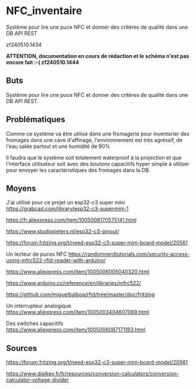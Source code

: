 # NFC_inventaire
Système pour lire une puce NFC et donner des critères de qualité dans une DB API REST

zf240510.1434

**ATTENTION, documentation en cours de rédaction et le schéma n'est pas encore fait :-(  zf240510.1444**


## Buts
Système pour lire une puce NFC et donner des critères de qualité dans une DB API REST.


## Problématiques
Comme ce système va être utilisé dans une fromagerie pour inventorier des fromages dans une cave d'affinage, l'environnement est très agréssif, de l'eau salée partout et une humidité de 90%

Il faudra que le système soit totalement waterproof à la projection et que l'interface utilisateur soit avec des *boutons* capacitifs hyper simple à utiliser pour envoyer les caractéristiques des fromages dans la DB.


## Moyens
J'ai utilisé pour ce projet un esp32-c3 super mini
https://grabcad.com/library/esp32-c3-supermini-1

https://fr.aliexpress.com/item/1005006170575141.html

https://www.studiopieters.nl/esp32-c3-pinout/

https://forum.fritzing.org/t/need-esp32-c3-super-mini-board-model/20561


Un lecteur de puces NFC
https://randomnerdtutorials.com/security-access-using-mfrc522-rfid-reader-with-arduino/

https://www.aliexpress.com/item/1005006005040320.html

https://www.arduino.cc/reference/en/libraries/mfrc522/

https://github.com/miguelbalboa/rfid/tree/master/doc/fritzing


Un interrupteur analogique
https://www.aliexpress.com/item/1005003404607069.html


Des switches capacitifs
https://www.aliexpress.com/item/1005006087171183.html


## Sources
https://forum.fritzing.org/t/need-esp32-c3-super-mini-board-model/20561

https://www.digikey.fr/fr/resources/conversion-calculators/conversion-calculator-voltage-divider


